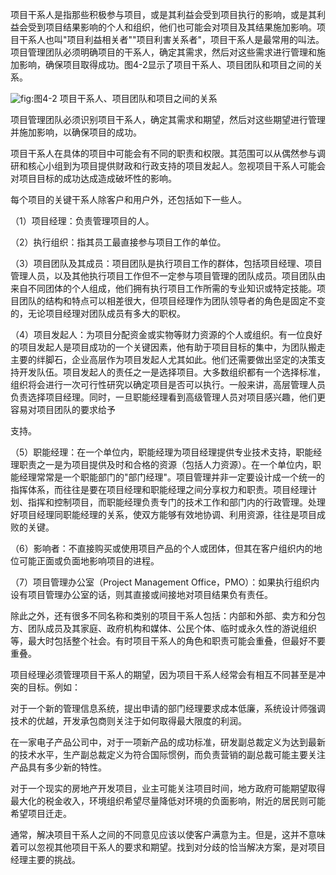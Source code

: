 
项目干系人是指那些积极参与项目，或是其利益会受到项目执行的影响，或是其利益会受到项目结果影响的个人和组织，他们也可能会对项目及其结果施加影响。项目干系人也叫"项目利益相关者""项目利害关系者"，项目干系人是最常用的叫法。项目管理团队必须明确项目的干系人，确定其需求，然后对这些需求进行管理和施加影响，确保项目取得成功。图4-2显示了项目干系人、项目团队和项目之间的关系。

![](https://img.kancloud.cn/ef/e1/efe1ec1401e761baa08dc139bbc792d9_1536x962.png "fig:")图4-2 项目干系人、项目团队和项目之间的关系

项目管理团队必须识别项目干系人，确定其需求和期望，然后对这些期望进行管理并施加影响，以确保项目的成功。

项目干系人在具体的项目中可能会有不同的职责和权限。其范围可以从偶然参与调研和核心小组到为项目提供财政和行政支持的项目发起人。忽视项目干系人可能会对项目目标的成功达成造成破坏性的影响。

每个项目的关键干系人除客户和用户外，还包括如下一些人。

（1）项目经理：负责管理项目的人。

（2）执行组织：指其员工最直接参与项目工作的单位。

（3）项目团队及其成员：项目团队是执行项目工作的群体，包括项目经理、项目管理人员，以及其他执行项目工作但不一定参与项目管理的团队成员。项目团队由来自不同团体的个人组成，他们拥有执行项目工作所需的专业知识或特定技能。项目团队的结构和特点可以相差很大，但项目经理作为团队领导者的角色是固定不变的，无论项目经理对团队成员有多大的职权。

（4）项目发起人：为项目分配资金或实物等财力资源的个人或组织。有一位良好的项目发起人是项目成功的一个关键因素，他有助于项目目标的集中，为团队搬走主要的绊脚石，企业高层作为项目发起人尤其如此。他们还需要做出坚定的决策支持开发队伍。项目发起人的责任之一是选择项目。大多数组织都有一个选择标准，组织将会进行一次可行性研究以确定项目是否可以执行。一般来讲，高层管理人员负责选择项目经理。同时，一旦职能经理看到高级管理人员对项目感兴趣，他们更容易对项目团队的要求给予

支持。

（5）职能经理：在一个单位内，职能经理为项目经理提供专业技术支持，职能经理职责之一是为项目提供及时和合格的资源（包括人力资源）。在一个单位内，职能经理常常是一个职能部门的"部门经理"。项目管理并非一定要设计成一个统一的指挥体系，而往往是要在项目经理和职能经理之间分享权力和职责。项目经理计划、指挥和控制项目，而职能经理负责专门的技术工作和部门内的行政管理。处理好项目经理同职能经理的关系，使双方能够有效地协调、利用资源，往往是项目成败的关键。

（6）影响者：不直接购买或使用项目产品的个人或团体，但其在客户组织内的地位可能正面或负面地影响项目的进程。

（7）项目管理办公室（Project Management
Office，PMO）：如果执行组织内设有项目管理办公室的话，则其直接或间接地对项目结果负有责任。

除此之外，还有很多不同名称和类别的项目干系人包括：内部和外部、卖方和分包方、团队成员及其家庭、政府机构和媒体、公民个体、临时或永久性的游说组织等，最大时包括整个社会。有时项目干系人的角色和职责可能会重叠，但最好不要重叠。

项目经理必须管理项目干系人的期望，因为项目干系人经常会有相互不同甚至是冲突的目标。例如：

对于一个新的管理信息系统，提出申请的部门经理要求成本低廉，系统设计师强调技术的优越，开发承包商则关注于如何取得最大限度的利润。

在一家电子产品公司中，对于一项新产品的成功标准，研发副总裁定义为达到最新的技术水平，生产副总裁定义为符合国际惯例，而负责营销的副总裁可能主要关注产品具有多少新的特性。

对于一个现实的房地产开发项目，业主可能关注项目时间，地方政府可能期望取得最大化的税金收入，环境组织希望尽量降低对环境的负面影响，附近的居民则可能希望项目迁走。

通常，解决项目干系人之间的不同意见应该以使客户满意为主。但是，这并不意味着可以忽视其他项目干系人的要求和期望。找到对分歧的恰当解决方案，是对项目经理主要的挑战。
